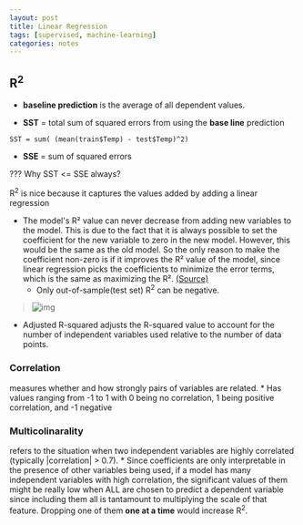 ```yaml
---
layout: post
title: Linear Regression
tags: [supervised, machine-learning]
categories: notes
---
```


## R<sup>2</sup>

* **baseline prediction** is the average of all dependent values.

* **SST** = total sum of squared errors
from using the **base line** prediction

```
SST = sum( (mean(train$Temp) - test$Temp)^2)
```

* **SSE** = sum of squared errors

??? Why SST <= SSE always? 

R<sup>2</sup> is nice because it captures the values added by adding a linear regression
 
* The model's R² value can never decrease from adding new variables to the model. This is due to the fact that it is always possible to set the coefficient for the new variable to zero in the new model. However, this would be the same as the old model. So the only reason to make the coefficient non-zero is if it improves the R² value of the model, since linear regression picks the coefficients to minimize the error terms, which is the same as maximizing the R². [(Source)][1]
    * Only out-of-sample(test set) R<sup>2</sup> can be negative.

> ![img](../../img/post-img/supervised/linear-reg/1.png)

* Adjusted R-squared adjusts the R-squared value to account for the number of independent variables used relative to the number of data points.

### Correlation
measures whether and how strongly pairs of variables are related.
    * Has values ranging from -1 to 1 with 0 being no correlation, 1 being positive correlation, and -1 negative

### Multicolinarality
refers to the situation when two independent variables are highly correlated (typically |correlation| > 0.7).
    * Since coefficients are only interpretable in the presence of other variables being used, if a model has many independent variables with high correlation, the significant values of them might be really low when ALL are chosen to predict a dependent variable since including them all is tantamount to multiplying the scale of that feature. Dropping one of them **one at a time** would increase R<sup>2</sup>. 

[1]: https://www.edx.org/course/analytics-edge-mitx-15-071x-3